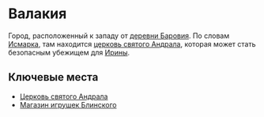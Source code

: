 # Валакия

Город, расположенный к западу от [деревни Баровия](barovia-village.md). По словам [Исмарка](../characters/npc/ismark-kolyanovich.md), там находится [церковь святого Андрала](st-andrals-church.md), которая может стать безопасным убежищем для [Ирины](../characters/npc/ireena-kolyana.md).

## Ключевые места

- [Церковь святого Андрала](st-andrals-church.md)
- [Магазин игрушек Блинского](blinskys-toy-shop.md)
